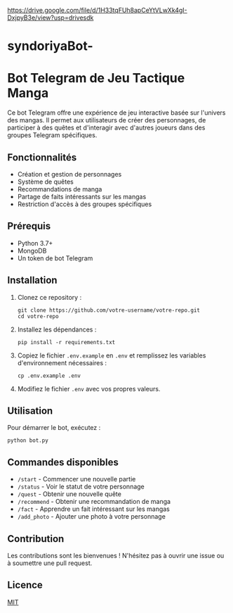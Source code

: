 https://drive.google.com/file/d/1H33tqFUh8apCeYtVLwXk4gI-DxjpyB3e/view?usp=drivesdk

# syndoriyaBot-

# Bot Telegram de Jeu Tactique Manga

Ce bot Telegram offre une expérience de jeu interactive basée sur l'univers des mangas. Il permet aux utilisateurs de créer des personnages, de participer à des quêtes et d'interagir avec d'autres joueurs dans des groupes Telegram spécifiques.

## Fonctionnalités

- Création et gestion de personnages
- Système de quêtes
- Recommandations de manga
- Partage de faits intéressants sur les mangas
- Restriction d'accès à des groupes spécifiques

## Prérequis

- Python 3.7+
- MongoDB
- Un token de bot Telegram

## Installation

1. Clonez ce repository :
   ```
   git clone https://github.com/votre-username/votre-repo.git
   cd votre-repo
   ```

2. Installez les dépendances :
   ```
   pip install -r requirements.txt
   ```

3. Copiez le fichier `.env.example` en `.env` et remplissez les variables d'environnement nécessaires :
   ```
   cp .env.example .env
   ```

4. Modifiez le fichier `.env` avec vos propres valeurs.

## Utilisation

Pour démarrer le bot, exécutez :

```
python bot.py
```

## Commandes disponibles

- `/start` - Commencer une nouvelle partie
- `/status` - Voir le statut de votre personnage
- `/quest` - Obtenir une nouvelle quête
- `/recommend` - Obtenir une recommandation de manga
- `/fact` - Apprendre un fait intéressant sur les mangas
- `/add_photo` - Ajouter une photo à votre personnage

## Contribution

Les contributions sont les bienvenues ! N'hésitez pas à ouvrir une issue ou à soumettre une pull request.

## Licence

[MIT](https://choosealicense.com/licenses/mit/)
